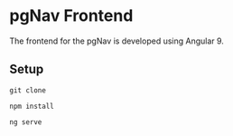 # pgNav Frontend
The frontend for the pgNav is developed using Angular 9.

## Setup

```
git clone
```

```
npm install
```

```
ng serve
```
